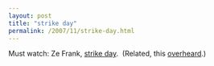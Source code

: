 ```yaml
---
layout: post
title: "strike day"
permalink: /2007/11/strike-day.html
---
```


Must watch: Ze Frank, [strike day](http://www.zefrank.com/zesblog/archives/2007/11/strike_day.html).  (Related, this [overheard](http://twitter.com/sippey/statuses/390233242).)